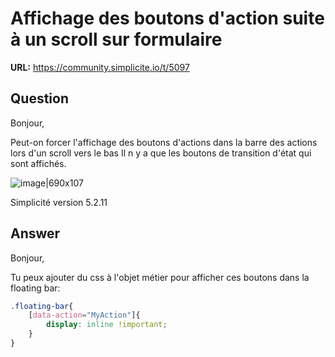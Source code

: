 # Affichage des boutons d'action suite à un scroll sur formulaire

**URL:** https://community.simplicite.io/t/5097

## Question
Bonjour,

Peut-on forcer l'affichage des boutons d'actions dans la barre des actions lors d'un scroll vers le bas
Il n y a que les boutons de transition d'état qui sont affichés.

![image|690x107](upload://g4XIslF2dZd1VIhiGNyQ8NelRcT.png)

Simplicité version 5.2.11

## Answer
Bonjour, 

Tu peux ajouter du css à l'objet métier pour afficher ces boutons dans la floating bar:

```css
.floating-bar{
	[data-action="MyAction"]{
		display: inline !important;
	}
}
```
